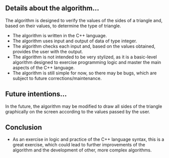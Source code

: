 <h2> Details about the algorithm... </h2>

<p>The algorithm is designed to verify the values of the sides of a triangle and, based on their values, to determine the type of triangle.</p>

- The algorithm is written in the C++ language.
- The algorithm uses input and output of data of type integer.
- The algorithm checks each input and, based on the values obtained, provides the user with the output.
- The algorithm is not intended to be very stylized, as it is a basic-level algorithm designed to exercise programming logic and master the main aspects of the C++ language.
- The algorithm is still simple for now, so there may be bugs, which are subject to future corrections/maintenance.

<h2> Future intentions... </h2>

<p> In the future, the algorithm may be modified to draw all sides of the triangle graphically on the screen according to the values passed by the user. </p>

<h2>Conclusion</h2>

- As an exercise in logic and practice of the C++ language syntax, this is a great exercise, which could lead to further improvements of the algorithm and the development of other, more complex algorithms.